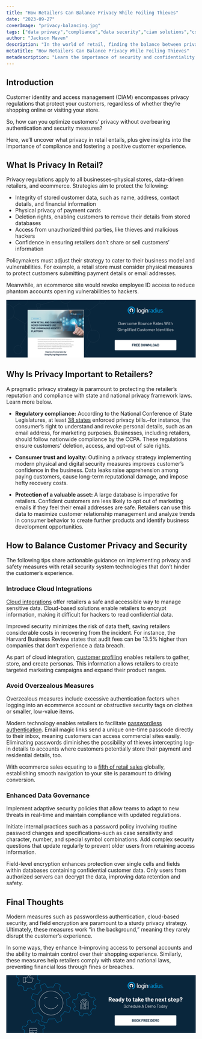 ```yaml
---
title: "How Retailers Can Balance Privacy While Foiling Thieves"
date: "2023-09-27"
coverImage: "privacy-balancing.jpg"
tags: ["data privacy","compliance","data security","ciam solutions","cx"]
author: "Jackson Maven"
description: "In the world of retail, finding the balance between privacy and security is paramount. This delicate equilibrium ensures compliance with evolving regulations and builds trust and loyalty among customers. By embracing modern technologies like passwordless authentication and robust data governance, retailers can safeguard privacy while enhancing the customer experience."
metatitle: "How Retailers Can Balance Privacy While Foiling Thieves"
metadescription: "Learn the importance of security and confidentiality in retail and discover how to balance privacy without compromising customer experience."
---
```

## Introduction

Customer identity and access management (CIAM) encompasses privacy regulations that protect your customers, regardless of whether they’re shopping online or visiting your store. 

So, how can you optimize customers’ privacy without overbearing authentication and security measures?

Here, we’ll uncover what privacy in retail entails, plus give insights into the importance of compliance and fostering a positive customer experience. 

## What Is Privacy In Retail?

Privacy regulations apply to all businesses–physical stores, data-driven retailers, and ecommerce. Strategies aim to protect the following:

* Integrity of stored customer data, such as name, address, contact details, and financial information
* Physical privacy of payment cards
* Deletion rights, enabling customers to remove their details from stored databases
* Access from unauthorized third parties, like thieves and malicious hackers
* Confidence in ensuring retailers don’t share or sell customers’ information

Policymakers must adjust their strategy to cater to their business model and vulnerabilities. For example, a retail store must consider physical measures to protect customers submitting payment details or email addresses. 

Meanwhile, an ecommerce site would revoke employee ID access to reduce phantom accounts opening vulnerabilities to hackers. 

[![DS-retail-and-ecommerce](DS-retail-and-ecommerce.png)](https://www.loginradius.com/resource/how-retail-and-consumer-goods-companies-use-loginradius-identity-solution/)

## Why Is Privacy Important to Retailers?

A pragmatic privacy strategy is paramount to protecting the retailer’s reputation and compliance with state and national privacy framework laws. Learn more below.

* **Regulatory compliance:** According to the National Conference of State Legislatures, at least [38 states](https://www.ncsl.org/technology-and-communication/2021-consumer-data-privacy-legislation) enforced privacy bills.–for instance, the consumer’s right to understand and revoke personal details, such as an email address, for marketing purposes. Businesses, including retailers, should follow nationwide compliance by the CCPA. These regulations ensure customers’ deletion, access, and opt-out of sale rights.

* **Consumer trust and loyalty:** Outlining a privacy strategy implementing modern physical and digital security measures improves customer’s confidence in the business. Data leaks raise apprehension among paying customers, cause long-term reputational damage, and impose hefty recovery costs.

* **Protection of a valuable asset:** A large database is imperative for retailers. Confident customers are less likely to opt out of marketing emails if they feel their email addresses are safe. Retailers can use this data to maximize customer relationship management and analyze trends in consumer behavior to create further products and identify business development opportunities. 

## How to Balance Customer Privacy and Security

The following tips share actionable guidance on implementing privacy and safety measures with retail security system technologies that don’t hinder the customer’s experience.

### Introduce Cloud Integrations

[Cloud integrations](https://www.loginradius.com/cloud-integrations/) offer retailers a safe and accessible way to manage sensitive data. Cloud-based solutions enable retailers to encrypt information, making it difficult for hackers to read confidential data. 

Improved security minimizes the risk of data theft, saving retailers considerable costs in recovering from the incident. For instance, the Harvard Business Review states that audit fees can be 13.5% higher than companies that don’t experience a data breach. 

As part of cloud integration, [customer profiling](https://www.loginradius.com/customer-profiling/) enables retailers to gather, store, and create personas. This information allows retailers to create targeted marketing campaigns and expand their product ranges.

### Avoid Overzealous Measures

Overzealous measures include excessive authentication factors when logging into an ecommerce account or obstructive security tags on clothes or smaller, low-value items. 

Modern technology enables retailers to facilitate [passwordless authentication](https://www.loginradius.com/blog/growth/authentication-tools-boost-sales/). Email magic links send a unique one-time passcode directly to their inbox, meaning customers can access commercial sites easily. Eliminating passwords diminishes the possibility of thieves intercepting log-in details to accounts where customers potentially store their payment and residential details, too.

With ecommerce sales equating to a [fifth of retail sales](https://www.statista.com/topics/7868/online-checkout-behavior-and-e-commerce-conversions-worldwide/#topicOverview) globally, establishing smooth navigation to your site is paramount to driving conversion.

### Enhanced Data Governance

Implement adaptive security policies that allow teams to adapt to new threats in real-time and maintain compliance with updated regulations.

Initiate internal practices such as a password policy involving routine password changes and specifications–such as case sensitivity and character, number, and special symbol combinations. Add complex security questions that update regularly to prevent older users from retaining access information. 

Field-level encryption enhances protection over single cells and fields within databases containing confidential customer data. Only users from authorized servers can decrypt the data, improving data retention and safety.

## Final Thoughts

Modern measures such as passwordless authentication, cloud-based security, and field encryption are paramount to a sturdy privacy strategy. Ultimately, these measures work “in the background,” meaning they rarely disrupt the customer’s experience.

In some ways, they enhance it–improving access to personal accounts and the ability to maintain control over their shopping experience. Similarly, these measures help retailers comply with state and national laws, preventing financial loss through fines or breaches. 

[![book-a-free-demo-loginradius](../../assets/book-a-demo-loginradius.png)](https://www.loginradius.com/book-a-demo/)
